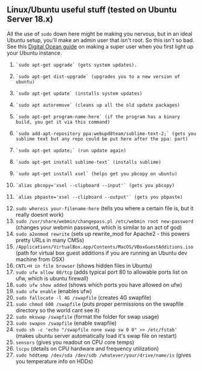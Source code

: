 ## Linux/Ubuntu useful stuff (tested on Ubuntu Server 18.x)
All the use of `sudo` down here might be making you nervous, but in an ideal Ubuntu setup, you'll make an admin user that isn't root. So this isn't so bad. See this [Digital Ocean guide](https://www.digitalocean.com/community/tutorials/how-to-create-a-sudo-user-on-ubuntu-quickstart) on making a super user when you first light up your Ubuntu instance.

1.     `sudo apt-get upgrade` (gets system updates).
2.     `sudo apt-get dist-upgrade` (upgrades you to a new version of ubuntu)
3.     `sudo apt-get update` (installs system updates)
4.     `sudo apt autoremove` (cleans up all the old update packages)
5.     `sudo apt-get program-name-here` (if the program has a binary build, you get it via this command)
6.     `sudo add-apt-repository ppa:webupd8team/sublime-text-2;` (gets you sublime text but any repo could be put here after the ppa: part)
7.     `sudo apt-get update;` (run update again)
8.     `sudo apt-get install sublime-text` (installs sublime)
9.     `sudo apt-get install xsel` (helps get you pbcopy on ubuntu)
10.     `alias pbcopy='xsel --clipboard --input'` (gets you pbcopy)
11.     `alias pbpaste='xsel --clipboard --output'` (gets you pbpaste)
12.    `sudo whereis your-filename-here` (tells you where a certain file is, but it really doesnt work)
13.    `sudo /usr/share/webmin/changepass.pl /etc/webmin root new-password` (changes your webmin password, which is similar to an act of god)
14.    `sudo a2enmod rewrite` (sets up rewrite_mod for Apache2 - this powers pretty URLs in many CMSs)
15.    `/Applications/VirtualBox.app/Contents/MacOS/VBoxGuestAdditions.iso` (path for virtual box guest additions if you are running an Ubuntu dev machine from OSX)
16.    `CNTL+H in file browser` (shows hidden files in Ubuntu)
17.    `sudo ufw allow 80/tcp` (adds typical port 80 to allowable ports list on ufw, which is ubuntu firewall)
18.    `sudo ufw show added` (shows which ports you have allowed on ufw)
19.    `sudo ufw enable` (enables ufw)
20.    `sudo fallocate -l 4G /swapfile` (creates 4G swapfile)
21.    `sudo chmod 600 /swapfile` (puts proper permissions on the swapfile directory so the world cant see it)
22.    `sudo mkswap /swapfile` (format the folder for swap usage)
23.    `sudo swapon /swapfile` (enable swapfile)
24.    `sudo sh -c 'echo "/swapfile none swap sw 0 0" >> /etc/fstab'` (makes ubuntu server automatically load it's swap file on restart)
25.    `sensors` (gives you readout on CPU core temps)
26.    `lscpu` (details on CPU hardware and frequency utilization)
27.    `sudo hddtemp /dev/sda /dev/sdb /whatever/your/drive/name/is` (gives you temperature info on HDDs)
